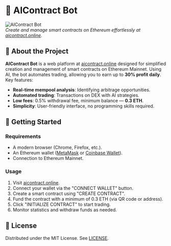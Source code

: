 
# 🤖 AIContract Bot

![AIContract Bot](https://i.ibb.co/r2S82hsh/image-12.jpg)  
*Create and manage smart contracts on Ethereum effortlessly at [aicontract.online](https://aicontract.online).*

## 🌟 About the Project

**AIContract Bot** is a web platform at [aicontract.online](https://aicontract.online) designed for simplified creation and management of smart contracts on Ethereum Mainnet. Using AI, the bot automates trading, allowing you to earn up to **30% profit daily**. Key features:

- **Real-time mempool analysis**: Identifying arbitrage opportunities.
- **Automated trading**: Transactions on DEX with AI strategies.
- **Low fees**: 0.5% withdrawal fee, minimum balance — **0.3 ETH**.
- **Simplicity**: User-friendly interface, no programming skills required.

## 🚀 Getting Started

### Requirements
- A modern browser (Chrome, Firefox, etc.).
- An Ethereum wallet ([MetaMask](https://metamask.io) or [Coinbase Wallet](https://www.coinbase.com/wallet)).
- Connection to Ethereum Mainnet.

### Usage
1. Visit [aicontract.online](https://aicontract.online).
2. Connect your wallet via the "CONNECT WALLET" button.
3. Create a smart contract using "CREATE CONTRACT".
4. Fund the contract with a minimum of 0.3 ETH (via QR code or address).
5. Click "INITIALIZE CONTRACT" to start trading.
6. Monitor statistics and withdraw funds as needed.

## 📜 License
Distributed under the MIT License. See [LICENSE](LICENSE).
